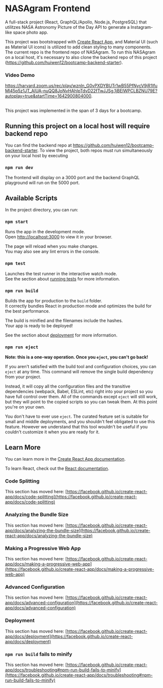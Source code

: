 # NASAgram Frontend
A full-stack project (React, GraphQL/Apollo, Node.js, PostgreSQL) that utilitzes NASA Astronomy Picture of the Day API to generate a Instagram-like space photo app.

This project was bootstrapped with [Create React App](https://github.com/facebook/create-react-app), and Material UI (such as Material UI icons) is utilized to add clean styling to many components. The current repo is the frontend repo of NASAgram. To run this NASAgram on a local host, it's necessary to also clone the backend repo of this project (https://github.com/huiwen12/bootcamp-backend-starter).

### Video Demo
https://harvard.zoom.us/rec/play/wznln_G0vPXDYBUTr1wB55PfNycV9jR1IfuMl45p5z1JT_AIUA-nuQQ8JoNvHAhIpTdvD22fTwJJSg.1jBElWPCLBZNU79E?autoplay=true&startTime=1642900804000. 

<br />
This project was implemented in the span of 3 days for a bootcamp.
 
## Running this project on a local host will require backend repo
You can find the backend repo at https://github.com/huiwen12/bootcamp-backend-starter. To view the project, both repos must run simultaneously on your local host by executing
### `npm run dev`

The frontend will display on a 3000 port and the backend GraphQL playground will run on the 5000 port.


## Available Scripts

In the project directory, you can run:

### `npm start`

Runs the app in the development mode.\
Open [http://localhost:3000](http://localhost:3000) to view it in your browser.

The page will reload when you make changes.\
You may also see any lint errors in the console.

### `npm test`

Launches the test runner in the interactive watch mode.\
See the section about [running tests](https://facebook.github.io/create-react-app/docs/running-tests) for more information.

### `npm run build`

Builds the app for production to the `build` folder.\
It correctly bundles React in production mode and optimizes the build for the best performance.

The build is minified and the filenames include the hashes.\
Your app is ready to be deployed!

See the section about [deployment](https://facebook.github.io/create-react-app/docs/deployment) for more information.

### `npm run eject`

**Note: this is a one-way operation. Once you `eject`, you can't go back!**

If you aren't satisfied with the build tool and configuration choices, you can `eject` at any time. This command will remove the single build dependency from your project.

Instead, it will copy all the configuration files and the transitive dependencies (webpack, Babel, ESLint, etc) right into your project so you have full control over them. All of the commands except `eject` will still work, but they will point to the copied scripts so you can tweak them. At this point you're on your own.

You don't have to ever use `eject`. The curated feature set is suitable for small and middle deployments, and you shouldn't feel obligated to use this feature. However we understand that this tool wouldn't be useful if you couldn't customize it when you are ready for it.

## Learn More

You can learn more in the [Create React App documentation](https://facebook.github.io/create-react-app/docs/getting-started).

To learn React, check out the [React documentation](https://reactjs.org/).

### Code Splitting

This section has moved here: [https://facebook.github.io/create-react-app/docs/code-splitting](https://facebook.github.io/create-react-app/docs/code-splitting)

### Analyzing the Bundle Size

This section has moved here: [https://facebook.github.io/create-react-app/docs/analyzing-the-bundle-size](https://facebook.github.io/create-react-app/docs/analyzing-the-bundle-size)

### Making a Progressive Web App

This section has moved here: [https://facebook.github.io/create-react-app/docs/making-a-progressive-web-app](https://facebook.github.io/create-react-app/docs/making-a-progressive-web-app)

### Advanced Configuration

This section has moved here: [https://facebook.github.io/create-react-app/docs/advanced-configuration](https://facebook.github.io/create-react-app/docs/advanced-configuration)

### Deployment

This section has moved here: [https://facebook.github.io/create-react-app/docs/deployment](https://facebook.github.io/create-react-app/docs/deployment)

### `npm run build` fails to minify

This section has moved here: [https://facebook.github.io/create-react-app/docs/troubleshooting#npm-run-build-fails-to-minify](https://facebook.github.io/create-react-app/docs/troubleshooting#npm-run-build-fails-to-minify)
